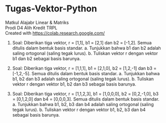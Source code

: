 # Tugas-Vektor-Python
Matkul Alajabr Linear & Matriks </br>
Prodi D4 Alih Kredit TRPL </br>
Created with https://colab.research.google.com/

1. Soal: Diberikan tiga vektor, r = [1,1], b1 = [2,1] dan b2 = [-1,2]. Semua ditulis dalam bentuk basis standar.
a. Tunjukkan bahwa b1 dan b2 adalah saling ortogonal (saling tegak lurus).
b. Tuliskan vektor r dengan vektor b1 dan b2 sebagai basis barunya.

2. Soal: Diberikan tiga vektor, r = [1,1,1], b1 = [2,1,0], b2 = [1,2,-1] dan b3 = [-1,2,-5]. Semua ditulis dalam bentuk basis standar.
a. Tunjukkan bahwa b1, b2 dan b3 adalah saling ortogonal (saling tegak lurus).
b. Tuliskan vektor r dengan vektor b1, b2 dan b3 sebagai basis barunya.

3. Soal: Diberikan tiga vektor, r = [1,1,2,3], b1 = [1,0,0,0], b2 = [0,2,-1,0], b3 = [0,1,2,0] dan b4 = [0,0,0,3]. 
Semua ditulis dalam bentuk basis standar.
a. Tunjukkan bahwa b1, b2, b3 dan b4 adalah saling ortogonal (saling tegak lurus).
b. Tuliskan vektor r dengan vektor b1, b2, b3 dan b4 sebagai basis barunya.
